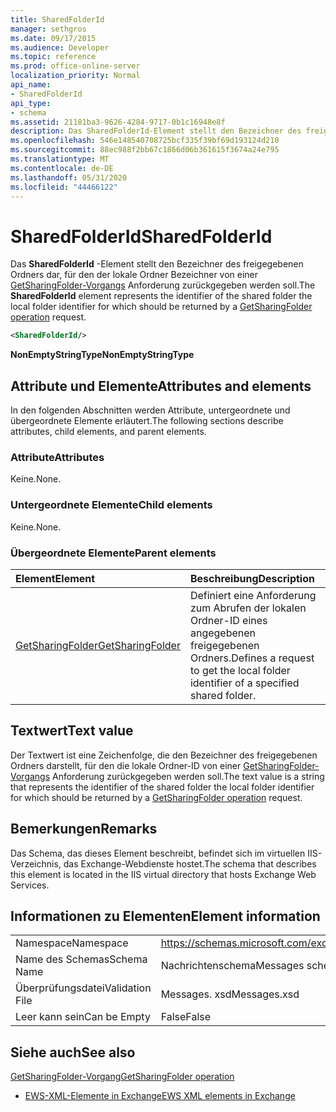 ```yaml
---
title: SharedFolderId
manager: sethgros
ms.date: 09/17/2015
ms.audience: Developer
ms.topic: reference
ms.prod: office-online-server
localization_priority: Normal
api_name:
- SharedFolderId
api_type:
- schema
ms.assetid: 21181ba3-9626-4284-9717-0b1c16948e8f
description: Das SharedFolderId-Element stellt den Bezeichner des freigegebenen Ordners dar, für den der lokale Ordner Bezeichner von einer GetSharingFolder-Vorgangsanforderung zurückgegeben werden soll.
ms.openlocfilehash: 546e148540708725bcf335f39bf69d193124d210
ms.sourcegitcommit: 88ec988f2bb67c1866d06b361615f3674a24e795
ms.translationtype: MT
ms.contentlocale: de-DE
ms.lasthandoff: 05/31/2020
ms.locfileid: "44466122"
---
```

# <a name="sharedfolderid"></a><span data-ttu-id="45ecb-103">SharedFolderId</span><span class="sxs-lookup"><span data-stu-id="45ecb-103">SharedFolderId</span></span>

<span data-ttu-id="45ecb-104">Das **SharedFolderId** -Element stellt den Bezeichner des freigegebenen Ordners dar, für den der lokale Ordner Bezeichner von einer [GetSharingFolder-Vorgangs](getsharingfolder-operation.md) Anforderung zurückgegeben werden soll.</span><span class="sxs-lookup"><span data-stu-id="45ecb-104">The **SharedFolderId** element represents the identifier of the shared folder the local folder identifier for which should be returned by a [GetSharingFolder operation](getsharingfolder-operation.md) request.</span></span> 
  
```xml
<SharedFolderId/>
```

 <span data-ttu-id="45ecb-105">**NonEmptyStringType**</span><span class="sxs-lookup"><span data-stu-id="45ecb-105">**NonEmptyStringType**</span></span>
## <a name="attributes-and-elements"></a><span data-ttu-id="45ecb-106">Attribute und Elemente</span><span class="sxs-lookup"><span data-stu-id="45ecb-106">Attributes and elements</span></span>

<span data-ttu-id="45ecb-107">In den folgenden Abschnitten werden Attribute, untergeordnete und übergeordnete Elemente erläutert.</span><span class="sxs-lookup"><span data-stu-id="45ecb-107">The following sections describe attributes, child elements, and parent elements.</span></span>
  
### <a name="attributes"></a><span data-ttu-id="45ecb-108">Attribute</span><span class="sxs-lookup"><span data-stu-id="45ecb-108">Attributes</span></span>

<span data-ttu-id="45ecb-109">Keine.</span><span class="sxs-lookup"><span data-stu-id="45ecb-109">None.</span></span>
  
### <a name="child-elements"></a><span data-ttu-id="45ecb-110">Untergeordnete Elemente</span><span class="sxs-lookup"><span data-stu-id="45ecb-110">Child elements</span></span>

<span data-ttu-id="45ecb-111">Keine.</span><span class="sxs-lookup"><span data-stu-id="45ecb-111">None.</span></span>
  
### <a name="parent-elements"></a><span data-ttu-id="45ecb-112">Übergeordnete Elemente</span><span class="sxs-lookup"><span data-stu-id="45ecb-112">Parent elements</span></span>

|<span data-ttu-id="45ecb-113">**Element**</span><span class="sxs-lookup"><span data-stu-id="45ecb-113">**Element**</span></span>|<span data-ttu-id="45ecb-114">**Beschreibung**</span><span class="sxs-lookup"><span data-stu-id="45ecb-114">**Description**</span></span>|
|:-----|:-----|
|[<span data-ttu-id="45ecb-115">GetSharingFolder</span><span class="sxs-lookup"><span data-stu-id="45ecb-115">GetSharingFolder</span></span>](getsharingfolder.md) <br/> |<span data-ttu-id="45ecb-116">Definiert eine Anforderung zum Abrufen der lokalen Ordner-ID eines angegebenen freigegebenen Ordners.</span><span class="sxs-lookup"><span data-stu-id="45ecb-116">Defines a request to get the local folder identifier of a specified shared folder.</span></span>  <br/> |
   
## <a name="text-value"></a><span data-ttu-id="45ecb-117">Textwert</span><span class="sxs-lookup"><span data-stu-id="45ecb-117">Text value</span></span>

<span data-ttu-id="45ecb-118">Der Textwert ist eine Zeichenfolge, die den Bezeichner des freigegebenen Ordners darstellt, für den die lokale Ordner-ID von einer [GetSharingFolder-Vorgangs](getsharingfolder-operation.md) Anforderung zurückgegeben werden soll.</span><span class="sxs-lookup"><span data-stu-id="45ecb-118">The text value is a string that represents the identifier of the shared folder the local folder identifier for which should be returned by a [GetSharingFolder operation](getsharingfolder-operation.md) request.</span></span> 
  
## <a name="remarks"></a><span data-ttu-id="45ecb-119">Bemerkungen</span><span class="sxs-lookup"><span data-stu-id="45ecb-119">Remarks</span></span>

<span data-ttu-id="45ecb-120">Das Schema, das dieses Element beschreibt, befindet sich im virtuellen IIS-Verzeichnis, das Exchange-Webdienste hostet.</span><span class="sxs-lookup"><span data-stu-id="45ecb-120">The schema that describes this element is located in the IIS virtual directory that hosts Exchange Web Services.</span></span>
  
## <a name="element-information"></a><span data-ttu-id="45ecb-121">Informationen zu Elementen</span><span class="sxs-lookup"><span data-stu-id="45ecb-121">Element information</span></span>

|||
|:-----|:-----|
|<span data-ttu-id="45ecb-122">Namespace</span><span class="sxs-lookup"><span data-stu-id="45ecb-122">Namespace</span></span>  <br/> |https://schemas.microsoft.com/exchange/services/2006/messages  <br/> |
|<span data-ttu-id="45ecb-123">Name des Schemas</span><span class="sxs-lookup"><span data-stu-id="45ecb-123">Schema Name</span></span>  <br/> |<span data-ttu-id="45ecb-124">Nachrichtenschema</span><span class="sxs-lookup"><span data-stu-id="45ecb-124">Messages schema</span></span>  <br/> |
|<span data-ttu-id="45ecb-125">Überprüfungsdatei</span><span class="sxs-lookup"><span data-stu-id="45ecb-125">Validation File</span></span>  <br/> |<span data-ttu-id="45ecb-126">Messages. xsd</span><span class="sxs-lookup"><span data-stu-id="45ecb-126">Messages.xsd</span></span>  <br/> |
|<span data-ttu-id="45ecb-127">Leer kann sein</span><span class="sxs-lookup"><span data-stu-id="45ecb-127">Can be Empty</span></span>  <br/> |<span data-ttu-id="45ecb-128">False</span><span class="sxs-lookup"><span data-stu-id="45ecb-128">False</span></span>  <br/> |
   
## <a name="see-also"></a><span data-ttu-id="45ecb-129">Siehe auch</span><span class="sxs-lookup"><span data-stu-id="45ecb-129">See also</span></span>



[<span data-ttu-id="45ecb-130">GetSharingFolder-Vorgang</span><span class="sxs-lookup"><span data-stu-id="45ecb-130">GetSharingFolder operation</span></span>](getsharingfolder-operation.md)


- [<span data-ttu-id="45ecb-131">EWS-XML-Elemente in Exchange</span><span class="sxs-lookup"><span data-stu-id="45ecb-131">EWS XML elements in Exchange</span></span>](ews-xml-elements-in-exchange.md)

